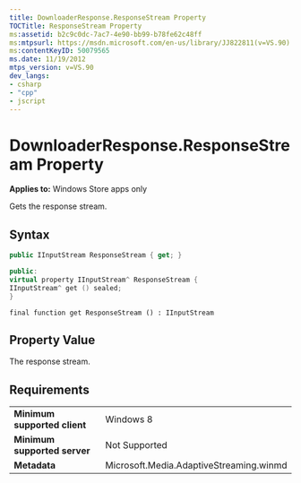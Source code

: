 ```yaml
---
title: DownloaderResponse.ResponseStream Property
TOCTitle: ResponseStream Property
ms:assetid: b2c9c0dc-7ac7-4e90-bb99-b78fe62c48ff
ms:mtpsurl: https://msdn.microsoft.com/en-us/library/JJ822811(v=VS.90)
ms:contentKeyID: 50079565
ms.date: 11/19/2012
mtps_version: v=VS.90
dev_langs:
- csharp
- "cpp"
- jscript
---
```


# DownloaderResponse.ResponseStream Property

**Applies to:** Windows Store apps only

Gets the response stream.

## Syntax

```csharp
public IInputStream ResponseStream { get; }
```

```cpp
public:
virtual property IInputStream^ ResponseStream {
IInputStream^ get () sealed;
}
```

```jscript
final function get ResponseStream () : IInputStream
```

## Property Value

The response stream.

## Requirements

|||
|--- |--- |
|**Minimum supported client**|Windows 8|
|**Minimum supported server**|Not Supported|
|**Metadata**|Microsoft.Media.AdaptiveStreaming.winmd|

